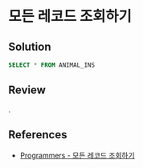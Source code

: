 # 모든 레코드 조회하기

## Solution

```sql
SELECT * FROM ANIMAL_INS
```

## Review

.

## References

- [Programmers - 모든 레코드 조회하기](https://school.programmers.co.kr/learn/courses/30/lessons/59034)
